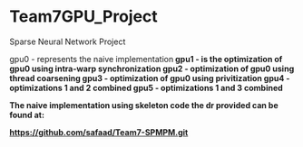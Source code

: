 # Team7GPU_Project
Sparse Neural Network Project

gpu0 - represents the naive implementation<b>
gpu1 - is the optimization of gpu0 using intra-warp synchronization<b>
gpu2 - optimization of gpu0 using thread coarsening<b>
gpu3 - optimization of gpu0 using privitization<b>
gpu4 - optimizations 1 and 2 combined<b>
gpu5 - optimizations 1 and 3 combined<b>


The naive implementation using skeleton code the dr provided can be found at:<b>

https://github.com/safaad/Team7-SPMPM.git
